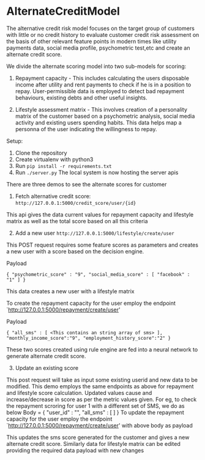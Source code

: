 # AlternateCreditModel
The alternative credit risk model focuses on the target group of customers with little or no credit history to evaluate customer credit risk assessment on the basis of other relevant feature points in modern times like utility payments data, social media profile, psychometric test,etc and create an alternate credit score.

We divide the alternate scoring model into two sub-models for scoring:
1. Repayment capacity - This includes calculating the users disposable income after utility and rent payments to check if he is in a position to repay. User-permissible data is employed to detect bad repayment behaviours, existing debts and other useful insights.

2. Lifestyle assessment matrix - This involves creation of a personality matrix of the customer based on a psychometric analysis, social media activity and existing users spending habits. This data helps map a personna of the user indicating the willingness to repay.

Setup:
1. Clone the repository
2. Create virtualenv with python3
3. Run `pip install -r requirements.txt`
4. Run `./server.py`
The local system is now hosting the server apis

There are three demos to see the alternate scores for customer

1. Fetch alternative credit score: `http://127.0.0.1:5000/credit_score/user/{id}`

This api gives the data current values for repayment capacity and lifestyle matrix as well as the total score based on all this criteria

2. Add a new user `http://127.0.0.1:5000/lifestyle/create/user`

This POST request requires some feature scores as parameters and creates a new user with a score based on the decision engine. 

Payload

`{
"psychometric_score" : "9",
"social_media_score" : [
"facebook" : "1"
]
}`

This data creates a new user with a lifestyle matrix

To create the repayment capacity for the user employ the endpoint `http://127.0.0.1:5000/repayment/create/user'

Payload 

`{
"all_sms" : [
<This contains an string array of sms>
  ],
  "monthly_income_score":"9",
  "employment_history_score":"2"
  }`
  
 These two scores created using rule engine are fed into a neural network to generate alternate credit score.
 
 3. Update an existing score
 
This post request will take as input some existing userid and new data to be modified. This demo employs the same endpoints as above for repayment and lifestyle score calculation. Updated values cause and increase/decrease in score as per the metric values given.
 For eg, to check the repayment scroring for user 1 with a different set of SMS, we do as below
 Body = {
 "user_id" : "",
 "all_sms" : [
<This contains a different string array of sms>
  ]
 }
  To update the repayment capacity for the user employ the endpoint `http://127.0.0.1:5000/repayment/create/user' with above body as payload
  
This updates the sms score generated for the customer and gives a new alternate credit score.
Similarly data for lifestyle matrix can be edited providing the required data payload with new changes
